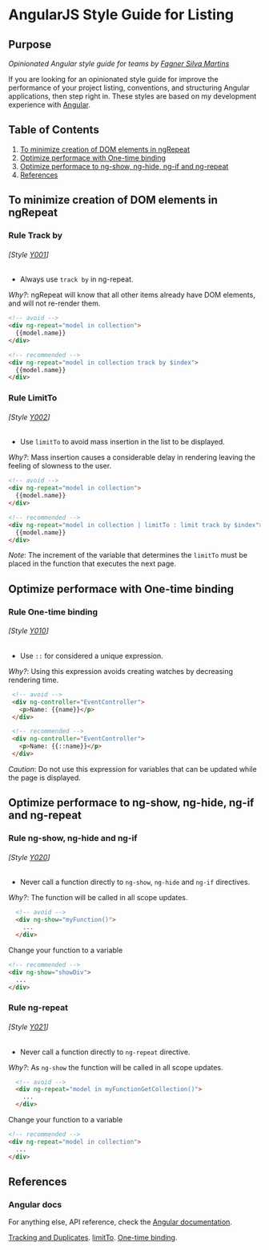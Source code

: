 # AngularJS Style Guide for Listing

## Purpose
*Opinionated Angular style guide for teams by [Fagner Silva Martins](https://www.linkedin.com/in/fagner-silva-martins-54780539/)*

If you are looking for an opinionated style guide for improve the performance of your project listing, conventions, and structuring Angular applications, then step right in. These styles are based on my development experience with [Angular](//angularjs.org).

## Table of Contents

  1. [To minimize creation of DOM elements in ngRepeat](#ng-repeat)
  1. [Optimize performace with One-time binding](#one-time)
  1. [Optimize performace to ng-show, ng-hide, ng-if and ng-repeat](#directives)
  1. [References](#reference)

## To minimize creation of DOM elements in ngRepeat

### Rule Track by
###### [Style [Y001](#style-y001)]

  - Always use `track by` in ng-repeat.

  *Why?*: ngRepeat will know that all other items already have DOM elements, and will not re-render them.

  ```html
  <!-- avoid -->
  <div ng-repeat="model in collection">
    {{model.name}}
  </div>
  ```

  ```html
  <!-- recommended -->
  <div ng-repeat="model in collection track by $index">
    {{model.name}}
  </div>
  ```
### Rule LimitTo
###### [Style [Y002](#style-y002)]

  - Use `limitTo` to avoid mass insertion in the list to be displayed. 
  
  *Why?*: Mass insertion causes a considerable delay in rendering leaving the feeling of slowness to the user. 
  
  ```html
  <!-- avoid -->
  <div ng-repeat="model in collection">
    {{model.name}}
  </div>
  ```
  
  ```html
  <!-- recommended -->
  <div ng-repeat="model in collection | limitTo : limit track by $index">
    {{model.name}}
  </div>
  ```
  
  *Note*: The increment of the variable that determines the `limitTo` must be placed in the function that executes the next page.

## Optimize performace with One-time binding

### Rule One-time binding
###### [Style [Y010](#style-y010)]

 - Use `::` for considered a unique expression.
 
 *Why?*: Using this expression avoids creating watches by decreasing rendering time.
 
 ```html
  <!-- avoid -->
  <div ng-controller="EventController">
    <p>Name: {{name}}</p>
  </div>
  ```
 ```html
  <!-- recommended -->
  <div ng-controller="EventController">
    <p>Name: {{::name}}</p>
  </div>
  ```
*Caution*: Do not use this expression for variables that can be updated while the page is displayed.

## Optimize performace to ng-show, ng-hide, ng-if and ng-repeat 

### Rule ng-show, ng-hide and ng-if 
###### [Style [Y020](#style-y020)]

- Never call a function directly to `ng-show`, `ng-hide` and `ng-if` directives.

*Why?*: The function will be called in all scope updates.

```html
  <!-- avoid -->
  <div ng-show="myFunction()">
    ...
  </div>
  ```
  Change your function to a variable
  
  ```html
  <!-- recommended -->
  <div ng-show="showDiv">
    ...
  </div>
  ```
  
### Rule ng-repeat 
###### [Style [Y021](#style-y021)]

- Never call a function directly to `ng-repeat` directive.

*Why?*: As `ng-show` the function will be called in all scope updates.

```html
  <!-- avoid -->
  <div ng-repeat="model in myFunctionGetCollection()">
    ...
  </div>
  ```
  Change your function to a variable
  
  ```html
  <!-- recommended -->
  <div ng-repeat="model in collection">
    ...
  </div>
  ```
  ## References
  ### Angular docs
  For anything else, API reference, check the [Angular documentation](//docs.angularjs.org/api).
  
  [Tracking and Duplicates](https://docs.angularjs.org/api/ng/directive/ngRepeat#tracking-and-duplicates).
  [limitTo](https://docs.angularjs.org/api/ng/filter/limitTo).
  [One-time binding](https://code.angularjs.org/1.3.15/docs/guide/expression#one-time-binding).
  
